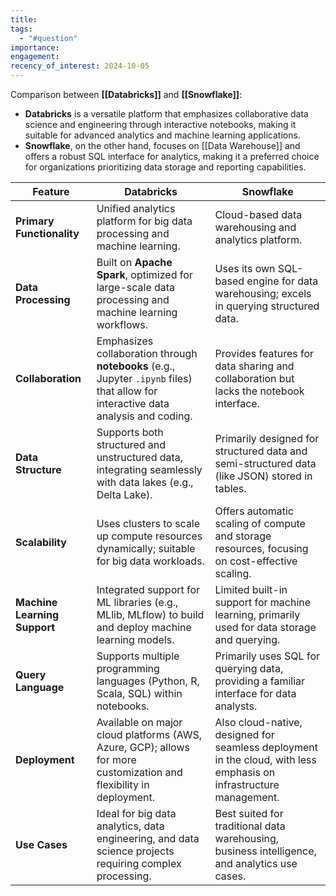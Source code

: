 ```yaml
---
title: 
tags:
  - "#question"
importance: 
engagement: 
recency_of_interest: 2024-10-05
---
```

Comparison between **[[Databricks]]** and **[[Snowflake]]**:

- **Databricks** is a versatile platform that emphasizes collaborative data science and engineering through interactive notebooks, making it suitable for advanced analytics and machine learning applications.
- **Snowflake**, on the other hand, focuses on [[Data Warehouse]] and offers a robust SQL interface for analytics, making it a preferred choice for organizations prioritizing data storage and reporting capabilities.

| Feature                      | **Databricks**                                         | **Snowflake**                                      |
|------------------------------|-------------------------------------------------------|---------------------------------------------------|
| **Primary Functionality**     | Unified analytics platform for big data processing and machine learning. | Cloud-based data warehousing and analytics platform. |
| **Data Processing**           | Built on **Apache Spark**, optimized for large-scale data processing and machine learning workflows. | Uses its own SQL-based engine for data warehousing; excels in querying structured data. |
| **Collaboration**             | Emphasizes collaboration through **notebooks** (e.g., Jupyter `.ipynb` files) that allow for interactive data analysis and coding. | Provides features for data sharing and collaboration but lacks the notebook interface. |
| **Data Structure**            | Supports both structured and unstructured data, integrating seamlessly with data lakes (e.g., Delta Lake). | Primarily designed for structured data and semi-structured data (like JSON) stored in tables. |
| **Scalability**               | Uses clusters to scale up compute resources dynamically; suitable for big data workloads. | Offers automatic scaling of compute and storage resources, focusing on cost-effective scaling. |
| **Machine Learning Support**  | Integrated support for ML libraries (e.g., MLlib, MLflow) to build and deploy machine learning models. | Limited built-in support for machine learning, primarily used for data storage and querying. |
| **Query Language**            | Supports multiple programming languages (Python, R, Scala, SQL) within notebooks. | Primarily uses SQL for querying data, providing a familiar interface for data analysts. |
| **Deployment**                | Available on major cloud platforms (AWS, Azure, GCP); allows for more customization and flexibility in deployment. | Also cloud-native, designed for seamless deployment in the cloud, with less emphasis on infrastructure management. |
| **Use Cases**                 | Ideal for big data analytics, data engineering, and data science projects requiring complex processing. | Best suited for traditional data warehousing, business intelligence, and analytics use cases. |


